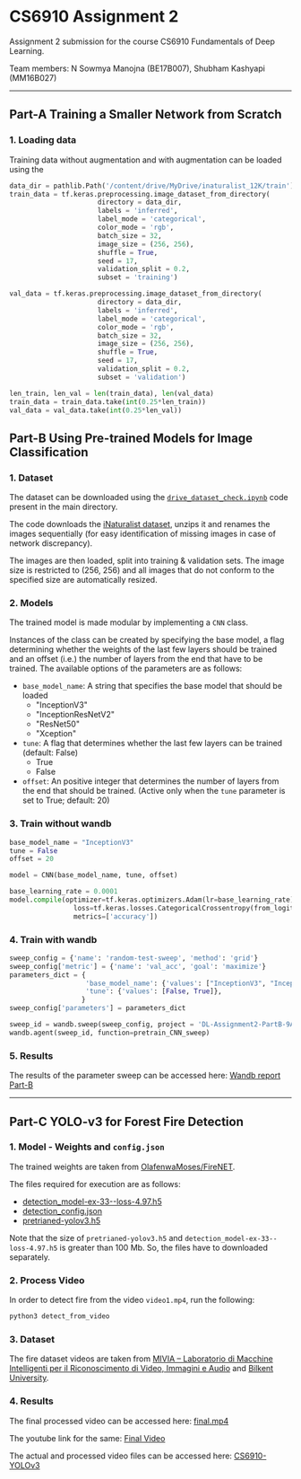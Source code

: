 # CS6910 Assignment 2
Assignment 2 submission for the course CS6910 Fundamentals of Deep Learning.  

Team members: N Sowmya Manojna (BE17B007), Shubham Kashyapi (MM16B027)

---
## Part-A Training a Smaller Network from Scratch
### 1. Loading data
Training data without augmentation and with augmentation can be loaded using the 
```python
data_dir = pathlib.Path('/content/drive/MyDrive/inaturalist_12K/train') # Set path to the right directory
train_data = tf.keras.preprocessing.image_dataset_from_directory(
                      directory = data_dir,
                      labels = 'inferred',  
                      label_mode = 'categorical',
                      color_mode = 'rgb',
                      batch_size = 32,
                      image_size = (256, 256),
                      shuffle = True,
                      seed = 17,
                      validation_split = 0.2,
                      subset = 'training')

val_data = tf.keras.preprocessing.image_dataset_from_directory(
                      directory = data_dir,
                      labels = 'inferred',  
                      label_mode = 'categorical',
                      color_mode = 'rgb',
                      batch_size = 32,
                      image_size = (256, 256),
                      shuffle = True,
                      seed = 17,
                      validation_split = 0.2,
                      subset = 'validation')

len_train, len_val = len(train_data), len(val_data)
train_data = train_data.take(int(0.25*len_train))
val_data = val_data.take(int(0.25*len_val))
```

## Part-B Using Pre-trained Models for Image Classification
### 1. Dataset
The dataset can be downloaded using the [`drive_dataset_check.ipynb`](https://github.com/sowmyamanojna/CS6910-Deep-Learning-Assignment-2/blob/main/drive_dataset_check.ipynb) code present in the main directory.

The code downloads the [iNaturalist dataset](https://github.com/sowmyamanojna/CS6910-Deep-Learning-Assignment-2/blob/main/drive_dataset_check.ipynb), unzips it and renames the images sequentially (for easy identification of missing images in case of network discrepancy).

The images are then loaded, split into training & validation sets. The image size is restricted to (256, 256) and all images that do not conform to the  specified size are automatically resized.

### 2. Models
The trained model is made modular by implementing a `CNN` class.  

Instances of the class can be created by specifying the base model, a flag determining whether the weights of the last few layers should be trained and an offset (i.e.) the number of layers from the end that have to be trained. The available options of the parameters are as follows:

- `base_model_name`: A string that specifies the base model that should be loaded
    + "InceptionV3"
    + "InceptionResNetV2"
    + "ResNet50"
    + "Xception"
- `tune`: A flag that determines whether the last few layers can be trained (default: False)
    + True
    + False
- `offset`: An positive integer that determines the number of layers from the end that should be trained. (Active only when the `tune` parameter is set to True; default: 20)

### 3. Train without wandb
```python
base_model_name = "InceptionV3"
tune = False
offset = 20

model = CNN(base_model_name, tune, offset)

base_learning_rate = 0.0001
model.compile(optimizer=tf.keras.optimizers.Adam(lr=base_learning_rate),
                loss=tf.keras.losses.CategoricalCrossentropy(from_logits=True),
                metrics=['accuracy'])
```

### 4. Train with wandb
```python
sweep_config = {'name': 'random-test-sweep', 'method': 'grid'}
sweep_config['metric'] = {'name': 'val_acc', 'goal': 'maximize'}
parameters_dict = {
                   'base_model_name': {'values': ["InceptionV3", "InceptionResNetV2", "ResNet50", "Xception"]},
                   'tune': {'values': [False, True]},
                  }
sweep_config['parameters'] = parameters_dict

sweep_id = wandb.sweep(sweep_config, project = 'DL-Assignment2-PartB-9April')
wandb.agent(sweep_id, function=pretrain_CNN_sweep)
```

### 5. Results
The results of the parameter sweep can be accessed here: [Wandb report Part-B](https://wandb.ai/cs6910-team/assignment-2/reports/CS6910-Assignment-2--Vmlldzo1NzQ1MTc#part-b-:-fine-tuning-a-pre-trained-model)

---
## Part-C YOLO-v3 for Forest Fire Detection
### 1. Model - Weights and `config.json`
The trained weights are taken from [OlafenwaMoses/FireNET](https://github.com/OlafenwaMoses/FireNET/).

The files required for execution are as follows:

- [detection_model-ex-33--loss-4.97.h5](https://github.com/OlafenwaMoses/FireNET/releases/download/v1.0/detection_model-ex-33--loss-4.97.h5)
- [detection_config.json](https://github.com/OlafenwaMoses/FireNET/releases/download/v1.0/detection_config.json)
- [pretrianed-yolov3.h5](https://github.com/OlafenwaMoses/ImageAI/releases/download/essential-v4/pretrained-yolov3.h5)

Note that the size of `pretrianed-yolov3.h5` and `detection_model-ex-33--loss-4.97.h5` is greater than 100 Mb. So, the files have to downloaded separately.

### 2. Process Video
In order to detect fire from the video `video1.mp4`, run the following:
```python
python3 detect_from_video
```


### 3. Dataset
The fire dataset videos are taken from [MIVIA – Laboratorio di Macchine Intelligenti per il Riconoscimento di Video, Immagini e Audio](https://mivia.unisa.it/datasets/video-analysis-datasets/fire-detection-dataset/) and [Bilkent University](http://signal.ee.bilkent.edu.tr/VisiFire/).  


### 4. Results
The final processed video can be accessed here: [final.mp4](https://github.com/sowmyamanojna/CS6910-Deep-Learning-Assignment-2/blob/main/Part-C/final.mp4)

The youtube link for the same: [Final Video](https://www.youtube.com/watch?v=W7NxfqgGzAE)

The actual and processed video files can be accessed here: [CS6910-YOLOv3](https://drive.google.com/drive/folders/1PP5FhP5_MpRucv7xq-RVAYLalWfyJNH1?usp=sharing)
